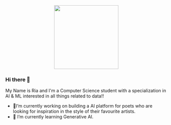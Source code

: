 <div id="header" align="center">
  <img src="https://media.giphy.com/media/v1.Y2lkPTc5MGI3NjExNXgxeHkzdzV2bHVocjZqcnllaWVocm1yMzRwaHpqOXg1NHhnMTc3MSZlcD12MV9pbnRlcm5hbF9naWZfYnlfaWQmY3Q9Zw/L1R1tvI9svkIWwpVYr/giphy.gif" width="200"/>
</div>

### Hi there 👋
My Name is Ria and I'm a Computer Science student with a specialization in AI & ML interested in all things related to data!!<br>
- 🔭I’m currently working on building a AI platform for poets who are looking for inspiration in the style of their favourite artists.<br>
- 🌱 I’m currently learning Generative AI.

<!--
**rianeps/rianeps** is a ✨ _special_ ✨ repository because its `README.md` (this file) appears on your GitHub profile.

Here are some ideas to get you started:

- 🔭 I’m currently working on ...
- 🌱 I’m currently learning ...
- 👯 I’m looking to collaborate on ...
- 🤔 I’m looking for help with ...
- 💬 Ask me about ...
- 📫 How to reach me: ...
- 😄 Pronouns: ...
- ⚡ Fun fact: ...
-->
